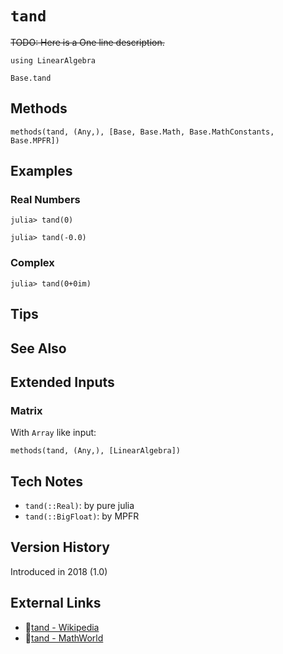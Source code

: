 # `tand`

~~TODO: Here is a One line description.~~

```@setup repl_only
using LinearAlgebra
```
```@docs
Base.tand
```


## Methods

```@repl
methods(tand, (Any,), [Base, Base.Math, Base.MathConstants, Base.MPFR])
```


## Examples

### Real Numbers
```jldoctest
julia> tand(0)

julia> tand(-0.0)
```

### Complex
```jldoctest
julia> tand(0+0im)
```

## Tips


## See Also



## Extended Inputs

### Matrix
With `Array` like input:
```@repl repl_only
methods(tand, (Any,), [LinearAlgebra])
```


## Tech Notes

- `tand(::Real)`: by pure julia
- `tand(::BigFloat)`: by MPFR


## Version History

Introduced in 2018 (1.0)


## External Links
- 🔗[tand - Wikipedia](https://en.wikipedia.org/wiki/ )
- 🔗[tand - MathWorld](https://mathworld.wolfram.com/ )
